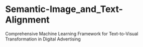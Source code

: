 # Semantic-Image_and_Text-Alignment
Comprehensive Machine Learning Framework for Text-to-Visual Transformation in Digital Advertising
